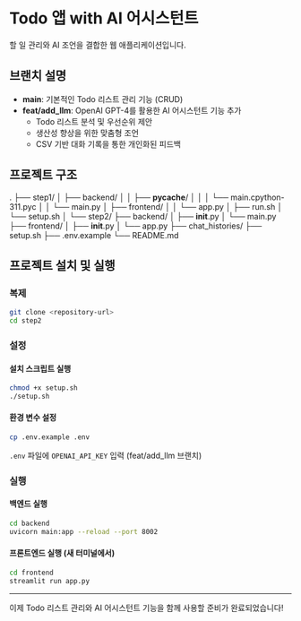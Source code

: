 
# Todo 앱 with AI 어시스턴트

할 일 관리와 AI 조언을 결합한 웹 애플리케이션입니다.

## 브랜치 설명
- **main**: 기본적인 Todo 리스트 관리 기능 (CRUD)
- **feat/add_llm**: OpenAI GPT-4를 활용한 AI 어시스턴트 기능 추가
  - Todo 리스트 분석 및 우선순위 제안
  - 생산성 향상을 위한 맞춤형 조언
  - CSV 기반 대화 기록을 통한 개인화된 피드백

## 프로젝트 구조
.
├── step1/
│   ├── backend/
│   │   ├── __pycache__/
│   │   │   └── main.cpython-311.pyc
│   │   └── main.py
│   ├── frontend/
│   │   └── app.py
│   ├── run.sh
│   └── setup.sh
│
└── step2/
    ├── backend/
    │   ├── __init__.py
    │   └── main.py
    ├── frontend/
    │   ├── __init__.py
    │   └── app.py
    ├── chat_histories/
    ├── setup.sh
    ├── .env.example
    └── README.md

## 프로젝트 설치 및 실행
### 복제
```bash
git clone <repository-url>
cd step2
```

### 설정

#### 설치 스크립트 실행
```bash
chmod +x setup.sh
./setup.sh
```

#### 환경 변수 설정
```bash
cp .env.example .env
```
`.env` 파일에 `OPENAI_API_KEY` 입력 (feat/add_llm 브랜치)

### 실행

#### 백엔드 실행
```bash
cd backend
uvicorn main:app --reload --port 8002
```

#### 프론트엔드 실행 (새 터미널에서)
```bash
cd frontend
streamlit run app.py
```

---

이제 Todo 리스트 관리와 AI 어시스턴트 기능을 함께 사용할 준비가 완료되었습니다!
